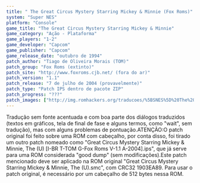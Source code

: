 ```yaml
---
title: " The Great Circus Mystery Starring Mickey & Minnie (Fox Roms)"
system: "Super NES"
platform: "Console"
game_title: "The Great Circus Mystery Starring Mickey & Minnie"
game_category: "Ação - Plataforma"
game_players: "1-2"
game_developer: "Capcom"
game_publisher: "Capcom"
game_release_date: "outubro de 1994"
patch_author: "Tiago de Oliveira Morais (TOM)"
patch_group: "Fox Roms (extinto)"
patch_site: "http://www.foxroms.cjb.net/ (fora do ar)"
patch_version: "1.1"
patch_release: "7 de julho de 2004 (provavelmente)"
patch_type: "Patch IPS dentro de pacote ZIP"
patch_progress: "???"
patch_images: ["http://img.romhackers.org/traducoes/%5BSNES%5D%20The%20Great%20Circus%20Mystery%20Starring%20Mickey%20&%20Minnie%20-%20Fox%20Roms%20-%201.png","http://img.romhackers.org/traducoes/%5BSNES%5D%20The%20Great%20Circus%20Mystery%20Starring%20Mickey%20&%20Minnie%20-%20Fox%20Roms%20-%202.png","http://img.romhackers.org/traducoes/%5BSNES%5D%20The%20Great%20Circus%20Mystery%20Starring%20Mickey%20&%20Minnie%20-%20Fox%20Roms%20-%203.png"]
---
```

Tradução sem fonte acentuada e com boa parte dos diálogos traduzidos (textos em gráficos, tela de final de fase e alguns termos, como "wait", sem tradução), mas com alguns problemas de pontuação.ATENÇÃO:O patch original foi feito sobre uma ROM com cabeçalho, por conta disso, foi tirado um outro patch nomeado como "Great Circus Mystery Starring Mickey & Minnie, The (U) [I-BR T-TOM G-Fox Roms V-1.1 A-2004].ips", que já serve para uma ROM considerada "good dump" (sem modificações).Este patch mencionado deve ser aplicado na ROM original "Great Circus Mystery Starring Mickey & Minnie, The (U).smc", com CRC32 1903EA89. Para usar o patch original, é necessário por um cabeçalho de 512 bytes nessa ROM.